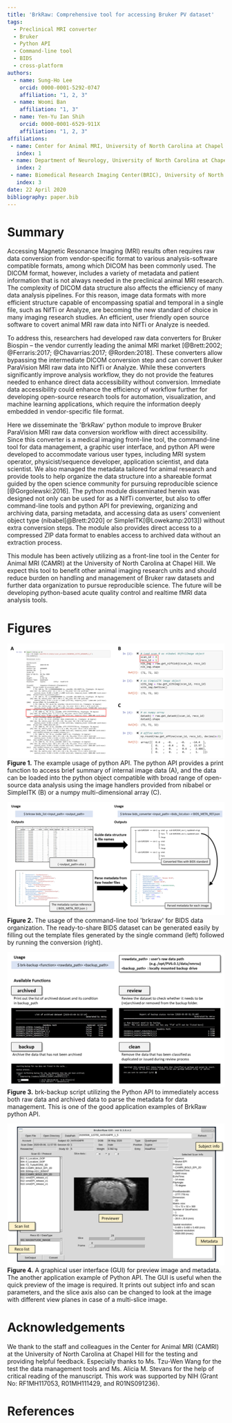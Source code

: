 ```yaml
---
title: 'BrkRaw: Comprehensive tool for accessing Bruker PV dataset'
tags:
  - Preclinical MRI converter
  - Bruker
  - Python API
  - Command-line tool
  - BIDS
  - cross-platform
authors:
  - name: Sung-Ho Lee
    orcid: 0000-0001-5292-0747
    affiliation: "1, 2, 3"
  - name: Woomi Ban
    affiliation: "1, 3"
  - name: Yen-Yu Ian Shih
    orcid: 0000-0001-6529-911X
    affiliation: "1, 2, 3"
affiliations:
 - name: Center for Animal MRI, University of North Carolina at Chapel Hill
   index: 1
 - name: Department of Neurology, University of North Carolina at Chapel Hill
   index: 2
 - name: Biomedical Research Imaging Center(BRIC), University of North Carolina at Chapel Hill 
   index: 3
date: 22 April 2020
bibliography: paper.bib
---
```


# Summary
Accessing Magnetic Resonance Imaging (MRI) results often requires raw data conversion from 
vendor-specific format to various analysis-software compatible formats, among which DICOM has 
been commonly used. The DICOM format, however, includes a variety of metadata and patient 
information that is not always needed in the preclinical animal MRI research. 
The complexity of DICOM data structure also affects the efficiency of many data analysis pipelines. 
For this reason, image data formats with more efficient structure capable of encompassing 
spatial and temporal in a single file, such as NifTi or Analyze, are becoming 
the new standard of choice in many imaging research studies. An efficient, user friendly open source software 
to covert animal MRI raw data into NifTi or Analyze is needed. 

To address this, researchers had developed raw data converters for Bruker Biospin – the vendor 
currently leading the animal MRI market [@Brett:2002; @Ferraris:2017; @Chavarrias:2017; @Rorden:2018]. 
These converters allow bypassing the intermediate DICOM conversion step and can convert 
Bruker ParaVision MRI raw data into NifTi or Analyze. While these converters significantly 
improve analysis workflow, they do not provide the features needed to enhance direct data accessibility 
without conversion. Immediate data accessibility could enhance the efficiency of workflow further 
for developing open-source research tools for automation, visualization, and machine learning applications, 
which require the information deeply embedded in vendor-specific file format.

Here we disseminate the 'BrkRaw' python module to improve Bruker ParaVision MRI raw data conversion workflow 
with direct accessibility. Since this converter is a medical imaging front-line tool, 
the command-line tool for data management, a graphic user interface, and python API were developed 
to accommodate various user types, including MRI system operator, physicist/sequence developer, 
application scientist, and data scientist. We also managed the metadata tailored for animal research 
and provide tools to help organize the data structure into a shareable format guided by the open science community 
for pursuing reproducible science [@Gorgolewski:2016].
The python module disseminated herein was designed not only can be used for as a NifTi converter, 
but also to offer command-line tools and python API for previewing, organizing and archiving data, 
parsing metadata, and accessing data as users’ convenient object type (nibabel[@Brett:2020] or SimpleITK[@Lowekamp:2013]) 
without extra conversion steps. The module also provides direct access to a compressed ZIP data format 
to enables access to archived data without an extraction process.

This module has been actively utilizing as a front-line tool in the Center for Animal MRI (CAMRI) 
at the University of North Carolina at Chapel Hill.
We expect this tool to benefit other animal imaging research units and should reduce 
burden on handling and management of Bruker raw datasets and further data organization 
to pursue reproducible science. The future will be developing python-based acute quality control 
and realtime fMRI data analysis tools.

# Figures
![Python API](imgs/brkraw_python.png)
**Figure 1.** The example usage of python API.
The python API provides a print function to access brief summary of internal image data (A), 
and the data can be loaded into the python object compatible with broad range of 
open-source data analysis using the image handlers provided from nibabel or SimpleITK (B) 
or a numpy multi-dimensional array (C).


![BIDS conversion](imgs/brkraw_bids_conv.png)
**Figure 2.** The usage of the command-line tool 'brkraw' for BIDS data organization. 
The ready-to-share BIDS dataset can be generated easily by filling out the template files 
generated by the single command (left) followed by running the conversion (right).


![Data management](imgs/brk_backup.png)
**Figure 3.** brk-backup script utilizing the Python API to immediately access both raw data and archived data 
to parse the metadata for data management. This is one of the good application examples of BrkRaw python API.


![brkraw GUI](imgs/brkraw_gui.png)
**Figure 4.** A graphical user interface (GUI) for preview image and metadata.
 The another application example of Python API. The GUI is useful when the quick preview of the image is required. 
 It prints out subject info and scan parameters, and the slice axis also can be changed to look at 
 the image with different view planes in case of a multi-slice image.

# Acknowledgements

We thank to the staff and colleagues in the Center for Animal MRI (CAMRI) 
at the University of North Carolina at Chapel Hill for the testing and providing helpful 
feedback. Especially thanks to Ms. Tzu-Wen Wang for the test the data management tools and 
Ms. Alicia M. Stevans for the help of critical reading of the manuscript.
This work was supported by NIH (Grant No: RF1MH117053, R01MH111429, and R01NS091236).

# References